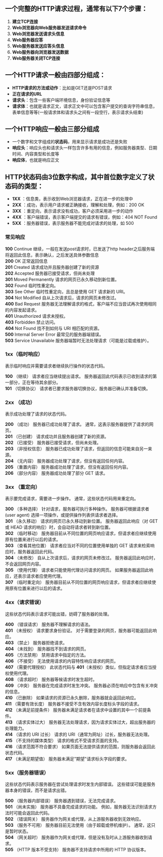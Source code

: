 ## 一个完整的HTTP请求过程，通常有以下7个步骤：
1. **建立TCP连接**
2. **Web浏览器向Web服务器发送请求命令**
3. **Web浏览器发送请求头信息**
4. **Web服务器应答**
5. **Web服务器发送应答头信息**
6. **Web服务器向浏览器发送数据**
7. **Web服务器关闭TCP连接**

## 一个HTTP请求一般由四部分组成：
- **HTTP请求的方法或动作**：比如是GET还是POST请求
- **正在请求的URL**
- **请求头**：包含一些客户端环境信息，身份验证信息等
- **请求体**：也就是请求正文，请求正文中可以包含客户提交的查询字符串信息，表单信息等等(一般请求体和请求头之间有一段空行，表示请求头结束)

## 一个HTTP响应一般由三部分组成
- 一个数字和文字组成的**状态码**，用来显示请求是成功还是失败
- **响应头**：响应头也和请求头一样包含许多有用的信息，例如服务器类型、日期时间、内容类型和长度等
- **响应体**，也就是响应正文

## HTTP状态码由3位数字构成，其中首位数字定义了状态码的类型：
- **1XX** ：信息类，表示收到Web浏览器请求，正在进一步的处理中
- **2XX** ：成功，表示用户请求被正确接收，理解和处理，例如：200 OK
- **3XX** ：重定向，表示请求没有成功，客户必须采用进一步的动作
- **4XX** ：客户端错误，表示客户端提交的请求有错误，例如：404 NOT Found
- **5XX** ：服务器错误，表示服务器不能完成对请求的处理，如 500

### 常见响应
**100**  Continue  继续，一般在发送post请求时，已发送了http header之后服务端将返回此信息，表示确认，之后发送具体参数信息  
**200**  OK   正常返回信息  
**201**  Created  请求成功并且服务器创建了新的资源  
**202**  Accepted  服务器已接受请求，但尚未处理  
**301**  Moved Permanently  请求的网页已永久移动到新位置。  
**302**  Found  临时性重定向。  
**303**  See Other  临时性重定向，且总是使用 GET 请求新的 URI。  
**304**  Not Modified  自从上次请求后，请求的网页未修改过。  
**400**  Bad Request  服务器无法理解请求的格式，客户端不应当尝试再次使用相同的内容发起请求。  
**401**  Unauthorized  请求未授权。  
**403**  Forbidden  禁止访问。  
**404**  Not Found  找不到如何与 URI 相匹配的资源。  
**500**  Internal Server Error  最常见的服务器端错误。  
**503**  Service Unavailable 服务器端暂时无法处理请求（可能是过载或维护）。  

### 1xx（临时响应）
表示临时响应并需要请求者继续执行操作的状态代码。

**100**   （继续） 请求者应当继续提出请求。 服务器返回此代码表示已收到请求的第一部分，正在等待其余部分。  
**101**   （切换协议） 请求者已要求服务器切换协议，服务器已确认并准备切换。  

### 2xx （成功）
表示成功处理了请求的状态代码。

**200**   （成功）  服务器已成功处理了请求。 通常，这表示服务器提供了请求的网页。  
**201**   （已创建）  请求成功并且服务器创建了新的资源。  
**202**   （已接受）  服务器已接受请求，但尚未处理。  
**203**   （非授权信息）  服务器已成功处理了请求，但返回的信息可能来自另一来源。  
**204**   （无内容）  服务器成功处理了请求，但没有返回任何内容。  
**205**   （重置内容） 服务器成功处理了请求，但没有返回任何内容。  
**206**   （部分内容）  服务器成功处理了部分 GET 请求。  

### 3xx （重定向）
表示要完成请求，需要进一步操作。 通常，这些状态代码用来重定向。

**300**   （多种选择）  针对请求，服务器可执行多种操作。 服务器可根据请求者 (user agent) 选择一项操作，或提供操作列表供请求者选择。  
**301**   （永久移动）  请求的网页已永久移动到新位置。 服务器返回此响应（对 GET 或 HEAD 请求的响应）时，会自动将请求者转到新位置。  
**302**   （临时移动）  服务器目前从不同位置的网页响应请求，但请求者应继续使用原有位置来进行以后的请求。  
**303**   （查看其他位置） 请求者应当对不同的位置使用单独的 GET 请求来检索响应时，服务器返回此代码。  
**304**   （未修改） 自从上次请求后，请求的网页未修改过。 服务器返回此响应时，不会返回网页内容。  
**305**   （使用代理） 请求者只能使用代理访问请求的网页。 如果服务器返回此响应，还表示请求者应使用代理。  
**307**   （临时重定向）  服务器目前从不同位置的网页响应请求，但请求者应继续使用原有位置来进行以后的请求。  

### 4xx（请求错误）
这些状态代码表示请求可能出错，妨碍了服务器的处理。

**400**   （错误请求） 服务器不理解请求的语法。  
**401**   （未授权） 请求要求身份验证。 对于需要登录的网页，服务器可能返回此响应。  
**403**   （禁止） 服务器拒绝请求。  
**404**   （未找到） 服务器找不到请求的网页。  
**405**   （方法禁用） 禁用请求中指定的方法。  
**406**   （不接受） 无法使用请求的内容特性响应请求的网页。  
**407**   （需要代理授权） 此状态代码与 **401**（未授权）类似，但指定请求者应当授权使用代理。  
**408**   （请求超时）  服务器等候请求时发生超时。  
**409**   （冲突）  服务器在完成请求时发生冲突。 服务器必须在响应中包含有关冲突的信息。  
**410**   （已删除）  如果请求的资源已永久删除，服务器就会返回此响应。  
**411**   （需要有效长度） 服务器不接受不含有效内容长度标头字段的请求。  
**412**   （未满足前提条件） 服务器未满足请求者在请求中设置的其中一个前提条件。  
**413**   （请求实体过大） 服务器无法处理请求，因为请求实体过大，超出服务器的处理能力。  
**414**   （请求的 URI 过长） 请求的 URI（通常为网址）过长，服务器无法处理。  
**415**   （不支持的媒体类型） 请求的格式不受请求页面的支持。  
**416**   （请求范围不符合要求） 如果页面无法提供请求的范围，则服务器会返回此状态代码。  
**417**   （未满足期望值） 服务器未满足"期望"请求标头字段的要求。  

### 5xx（服务器错误）
这些状态代码表示服务器在尝试处理请求时发生内部错误。 这些错误可能是服务器本身的错误，而不是请求出错。

**500**   （服务器内部错误）  服务器遇到错误，无法完成请求。  
**501**   （尚未实施） 服务器不具备完成请求的功能。 例如，服务器无法识别请求方法时可能会返回此代码。  
**502**   （错误网关） 服务器作为网关或代理，从上游服务器收到无效响应。  
**503**   （服务不可用） 服务器目前无法使用（由于超载或停机维护）。 通常，这只是暂时状态。  
**504**   （网关超时）  服务器作为网关或代理，但是没有及时从上游服务器收到请求。  
**505**   （HTTP 版本不受支持） 服务器不支持请求中所用的 HTTP 协议版本。  



